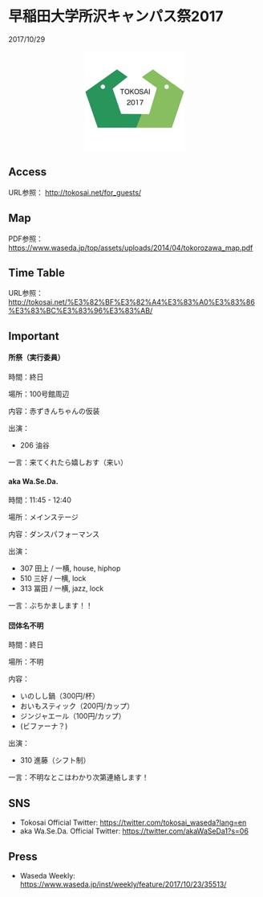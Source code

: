 # 早稲田大学所沢キャンパス祭2017
2017/10/29

<p><img alt="original" src="/figure/tokosai17logo.jpg"
style="display:block;margin-left:auto;margin-right:auto;"
width="200px" />
</p>

## Access
URL参照：
http://tokosai.net/for_guests/

## Map
PDF参照：
https://www.waseda.jp/top/assets/uploads/2014/04/tokorozawa_map.pdf

## Time Table
URL参照：
http://tokosai.net/%E3%82%BF%E3%82%A4%E3%83%A0%E3%83%86%E3%83%BC%E3%83%96%E3%83%AB/

## Important

#### 所祭（実行委員）
時間：終日

場所：100号館周辺

内容：赤ずきんちゃんの仮装

出演：
- 206 油谷

一言：来てくれたら嬉しおす（来い）

#### aka Wa.Se.Da.
時間：11:45 - 12:40

場所：メインステージ

内容：ダンスパフォーマンス

出演：
- 307 田上 / 一横, house, hiphop
- 510 三好 / 一横, lock
- 313 冨田 / 一横, jazz, lock

一言：ぶちかまします！！

#### 団体名不明
時間：終日

場所：不明

内容：
- いのしし鍋（300円/杯）
- おいもスティック（200円/カップ）
- ジンジャエール（100円/カップ）
- (ビファーナ？)

出演：
- 310 進藤（シフト制）

一言：不明なとこはわかり次第連絡します！

## SNS
- Tokosai Official Twitter:  https://twitter.com/tokosai_waseda?lang=en
- aka Wa.Se.Da. Official Twitter: https://twitter.com/akaWaSeDa1?s=06


## Press
- Waseda Weekly:
https://www.waseda.jp/inst/weekly/feature/2017/10/23/35513/
